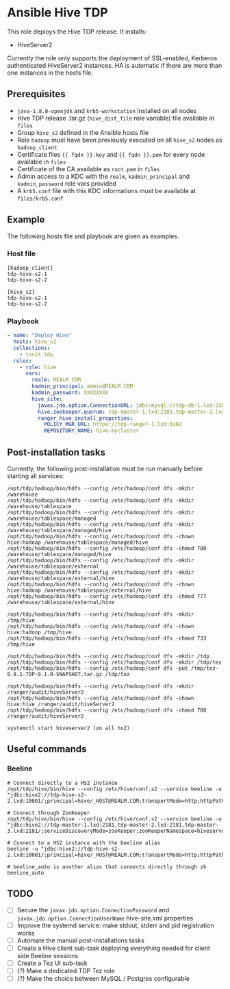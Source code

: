 # Ansible Hive TDP

This role deploys the Hive TDP release. It installs:

- HiveServer2

Currently the role only supports the deployment of SSL-enabled, Kerberos authenticated HiveServer2 instances. HA is automatic if there are more than one instances in the hosts file.

## Prerequisites

- `java-1.8.0-openjdk` and `krb5-workstation` installed on all nodes
- Hive TDP release .tar.gz (`hive_dist_file` role variable) file available in `files`
- Group `hive_s2` defined in the Ansible hosts file
- Role `hadoop` must have been previously executed on all `hive_s2` nodes as `hadoop_client`
- Certificate files `{{ fqdn }}.key` and `{{ fqdn }}.pem` for every node available in `files`
- Certificate of the CA available as `root.pem` in `files`
- Admin access to a KDC with the `realm`, `kadmin_principal` and `kadmin_password` role vars provided
- A `krb5.conf` file with this KDC informations must be available at `files/krb5.conf`

## Example

The following hosts file and playbook are given as examples.

### Host file

```
[hadoop_client]
tdp-hive-s2-1
tdp-hive-s2-2

[hive_s2]
tdp-hive-s2-1
tdp-hive-s2-2
```

### Playbook

```yaml
- name: "Deploy Hive"
  hosts: hive_s2
  collections:
    - tosit.tdp
  roles:
    - role: hive
      vars:
        realm: REALM.COM
        kadmin_principal: admin@REALM.COM
        kadmin_password: XXXXXXXX
        hive_site:
          javax.jdo.option.ConnectionURL: jdbc:mysql://tdp-db-1.lxd:3306/hive
          hive.zookeeper.quorum: tdp-master-1.lxd:2181,tdp-master-2.lxd:2181,tdp-master-3.lxd:2181
          ranger_hive_install_properties:
            POLICY_MGR_URL: https://tdp-ranger-1.lxd:6182
            REPOSITORY_NAME: hive-mycluster
```

## Post-installation tasks

Currently, the following post-installation must be run manually before starting all services:

```
/opt/tdp/hadoop/bin/hdfs --config /etc/hadoop/conf dfs -mkdir /warehouse
/opt/tdp/hadoop/bin/hdfs --config /etc/hadoop/conf dfs -mkdir /warehouse/tablespace
/opt/tdp/hadoop/bin/hdfs --config /etc/hadoop/conf dfs -mkdir /warehouse/tablespace/managed
/opt/tdp/hadoop/bin/hdfs --config /etc/hadoop/conf dfs -mkdir /warehouse/tablespace/managed/hive
/opt/tdp/hadoop/bin/hdfs --config /etc/hadoop/conf dfs -chown hive:hadoop /warehouse/tablespace/managed/hive
/opt/tdp/hadoop/bin/hdfs --config /etc/hadoop/conf dfs -chmod 700 /warehouse/tablespace/managed/hive
/opt/tdp/hadoop/bin/hdfs --config /etc/hadoop/conf dfs -mkdir /warehouse/tablespace/external
/opt/tdp/hadoop/bin/hdfs --config /etc/hadoop/conf dfs -mkdir /warehouse/tablespace/external/hive
/opt/tdp/hadoop/bin/hdfs --config /etc/hadoop/conf dfs -chown hive:hadoop /warehouse/tablespace/external/hive
/opt/tdp/hadoop/bin/hdfs --config /etc/hadoop/conf dfs -chmod 777 /warehouse/tablespace/external/hive

/opt/tdp/hadoop/bin/hdfs --config /etc/hadoop/conf dfs -mkdir /tmp/hive
/opt/tdp/hadoop/bin/hdfs --config /etc/hadoop/conf dfs -chown hive:hadoop /tmp/hive
/opt/tdp/hadoop/bin/hdfs --config /etc/hadoop/conf dfs -chmod 733 /tmp/hive

/opt/tdp/hadoop/bin/hdfs --config /etc/hadoop/conf dfs -mkdir /tdp
/opt/tdp/hadoop/bin/hdfs --config /etc/hadoop/conf dfs -mkdir /tdp/tez
/opt/tdp/hadoop/bin/hdfs --config /etc/hadoop/conf dfs -put /tmp/tez-0.9.1-TDP-0.1.0-SNAPSHOT.tar.gz /tdp/tez

/opt/tdp/hadoop/bin/hdfs --config /etc/hadoop/conf dfs -mkdir /ranger/audit/hiveServer2
/opt/tdp/hadoop/bin/hdfs --config /etc/hadoop/conf dfs -chown hive:hive /ranger/audit/hiveServer2
/opt/tdp/hadoop/bin/hdfs --config /etc/hadoop/conf dfs -chmod 700 /ranger/audit/hiveServer2

systemctl start hiveserver2 (on all hs2)
```

## Useful commands

### Beeline

```
# Connect directly to a HS2 instance
/opt/tdp/hive/bin/hive --config /etc/hive/conf.s2 --service beeline -u "jdbc:hive2://tdp-hive-s2-2.lxd:10001/;principal=hive/_HOST@REALM.COM;transportMode=http;httpPath=cliservice;ssl=true;sslTrustStore=/etc/ssl/certs/truststore.jks;trustStorePassword=$pass"

# Connect through ZooKeeper
/opt/tdp/hive/bin/hive --config /etc/hive/conf.s2 --service beeline -u "jdbc:hive2://tdp-master-1.lxd:2181,tdp-master-2.lxd:2181,tdp-master-3.lxd:2181/;serviceDiscoveryMode=zooKeeper;zooKeeperNamespace=hiveserver2;sslTrustStore=/etc/ssl/certs/truststore.jks;trustStorePassword=$pass"

# Connect to a HS2 instance with the beeline alias
beeline -u "jdbc:hive2://tdp-hive-s2-2.lxd:10001/;principal=hive/_HOST@REALM.COM;transportMode=http;httpPath=cliservice;ssl=true;sslTrustStore=/etc/ssl/certs/truststore.jks;trustStorePassword=$pass"

# beeline_auto is another alias that connects directly through zk
beeline_auto
```

## TODO

- [ ] Secure the `javax.jdo.option.ConnectionPassword` and `javax.jdo.option.ConnectionUserName` hive-site.xml properties
- [ ] Improve the systemd service: make stdout, stderr and pid registration works
- [ ] Automate the manual post-installations tasks
- [ ] Create a Hive client sub-task deploying everything needed for client side Beeline sessions
- [ ] Create a Tez UI sub-task
- [ ] (?) Make a dedicated TDP Tez role
- [ ] (?) Make the choice between MySQL / Postgres configurable
